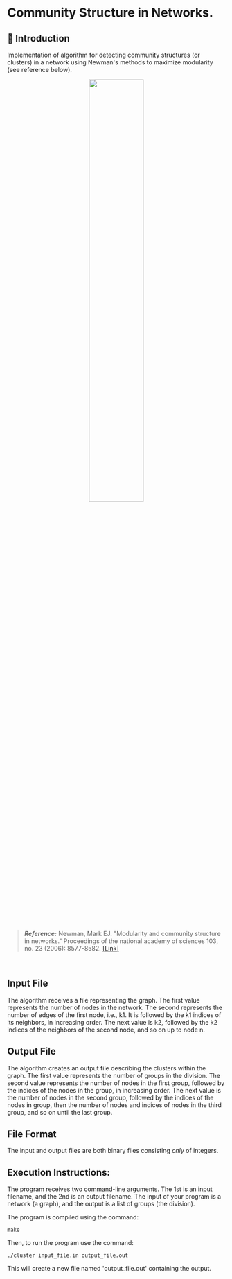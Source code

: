 # Community Structure in Networks.

## :page_with_curl: Introduction
Implementation of algorithm for detecting community structures (or clusters) in a network using Newman's methods to maximize modularity (see reference below).

<p align="center">
  <img src="Fig1.PNG" width="50%" height="50%">
</p>

> **_Reference:_**
Newman, Mark EJ. "Modularity and community structure in networks." Proceedings of the national academy of sciences 103, no. 23 (2006): 8577-8582. [[Link]](https://www.pnas.org/content/103/23/8577.short)

<br />

## Input File
The algorithm receives a file representing the graph.
The first value represents the number of nodes in the network. 
The second represents the number of edges of the first node, i.e., k1. It is followed by the k1 indices of its neighbors, in increasing order. 
The next value is k2, followed by the k2 indices of the neighbors of the second node, and so on up to node n.

## Output File
The algorithm creates an output file describing the clusters within the graph.
The first value represents the number of groups in the division.
The second value represents the number of nodes in the first group, followed by the indices of the nodes in the group, in increasing order.
The next value is the number of nodes in the second group, followed by the indices of the nodes in group, then the number of nodes and indices of nodes in the third group, and so on until the last group.

## File Format
The input and output files are both binary files consisting *only* of integers.

## Execution Instructions:
The program receives two command-line arguments. The 1st is an input filename, and the 2nd is an output filename. The input of your program is a network (a graph), and the output is a list of groups (the division).

The program is compiled using the command:<br />

    make
Then, to run the program use the command:<br />

    ./cluster input_file.in output_file.out
This will create a new file named 'output_file.out' containing the output.




